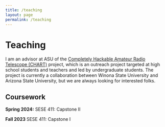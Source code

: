 ```yaml
---
title: /teaching
layout: page
permalink: /teaching
---
```


# Teaching

I am an advisor at ASU of the [Completely Hackable Amateur Radio Telescope (CHART)](astrochart.github.io) project, which is an outreach project targeted at high school students and teachers and led by undergraduate students. The project is currently a collaboration between Winona State University and Arizona State University, but we are always looking for interested folks. 

## Coursework 

<b>Spring 2024:</b>
SESE 411: Capstone II 

<b>Fall 2023 </b> 
SESE 411: Capstone I 




